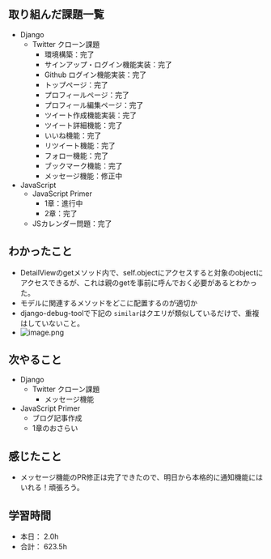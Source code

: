 ## 取り組んだ課題一覧

- Django
  - Twitter クローン課題
    - 環境構築：完了
    - サインアップ・ログイン機能実装：完了
    - Github ログイン機能実装：完了
    - トップページ：完了
    - プロフィールページ：完了
    - プロフィール編集ページ：完了
    - ツイート作成機能実装：完了
    - ツイート詳細機能：完了
    - いいね機能：完了
    - リツイート機能：完了
    - フォロー機能：完了
    - ブックマーク機能：完了
    - メッセージ機能：修正中
- JavaScript
    - JavaScript Primer
      - 1章：進行中
      - 2章：完了
    - JSカレンダー問題：完了


## わかったこと
- DetailViewのgetメソッド内で、self.objectにアクセスすると対象のobjectにアクセスできるが、これは親のgetを事前に呼んでおく必要があるとわかった。
- モデルに関連するメソッドをどこに配置するのが適切か
- django-debug-toolで下記の `similar`はクエリが類似しているだけで、重複はしていないこと。
- ![image.png](https://static.kirara-code.net/images/image_89188efb-f0ca-4e03-a14e-057e5451816a.png)

## 次やること

- Django
  - Twitter クローン課題
    - メッセージ機能
- JavaScript Primer
  - ブログ記事作成
  - 1章のおさらい  


## 感じたこと
- メッセージ機能のPR修正は完了できたので、明日から本格的に通知機能にはいれる！頑張ろう。


## 学習時間

- 本日： 2.0h
- 合計： 623.5h